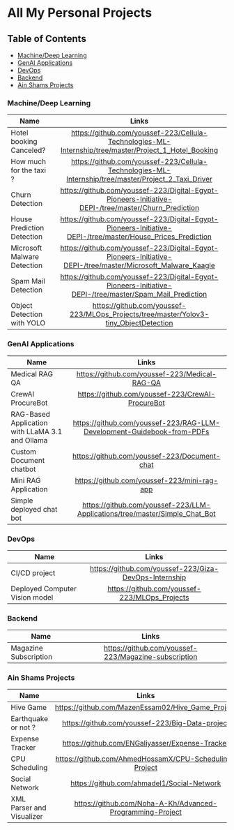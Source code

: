 # All My Personal Projects
## Table of Contents

- [Machine/Deep Learning](#machinedeep-learning)
- [GenAI Applications](#genai-applications)
- [DevOps](#DevOps)
- [Backend](#backend)
- [Ain Shams Projects](#ain-shams-projects)

### Machine/Deep Learning

| Name        | Links           | 
| ------------- |:-------------:| 
| Hotel booking Canceled?     | https://github.com/youssef-223/Cellula-Technologies-ML-Internship/tree/master/Project_1_Hotel_Booking | 
| How much for the taxi ?     | https://github.com/youssef-223/Cellula-Technologies-ML-Internship/tree/master/Project_2_Taxi_Driver     |   
| Churn Detection | https://github.com/youssef-223/Digital-Egypt-Pioneers-Initiative-DEPI-/tree/master/Churn_Prediction      |  
| House Prediction Detection | https://github.com/youssef-223/Digital-Egypt-Pioneers-Initiative-DEPI-/tree/master/House_Prices_Prediction    |  
| Microsoft Malware Detection | https://github.com/youssef-223/Digital-Egypt-Pioneers-Initiative-DEPI-/tree/master/Microsoft_Malware_Kaagle |
| Spam Mail Detection | https://github.com/youssef-223/Digital-Egypt-Pioneers-Initiative-DEPI-/tree/master/Spam_Mail_Prediction |
| Object Detection with YOLO | https://github.com/youssef-223/MLOps_Projects/tree/master/Yolov3-tiny_ObjectDetection 


### GenAI Applications

| Name        | Links           | 
| ------------- |:-------------:| 
| Medical RAG QA      | https://github.com/youssef-223/Medical-RAG-QA
| CrewAI ProcureBot | https://github.com/youssef-223/CrewAI-ProcureBot
| RAG-Based Application with LLaMA 3.1 and Ollama | https://github.com/youssef-223/RAG-LLM-Development-Guidebook-from-PDFs
| Custom Document chatbot | https://github.com/youssef-223/Document-chat
| Mini RAG Application | https://github.com/youssef-223/mini-rag-app
| Simple deployed chat bot | https://github.com/youssef-223/LLM-Applications/tree/master/Simple_Chat_Bot


### DevOps

| Name        | Links           | 
| ------------- |:-------------:| 
| CI/CD project  | https://github.com/youssef-223/Giza-DevOps-Internship | 
| Deployed Computer Vision model      | https://github.com/youssef-223/MLOps_Projects    | 
 
 
 ### Backend
 
| Name        | Links           | 
| ------------- |:-------------:| 
| Magazine Subscription     | https://github.com/youssef-223/Magazine-subscription | 


### Ain Shams Projects

| Name        | Links           | 
| ------------- |:-------------:| 
| Hive Game      | https://github.com/MazenEssam02/Hive_Game_Project | 
| Earthquake or not ?     |  https://github.com/youssef-223/Big-Data-project | 
| Expense Tracker     | https://github.com/ENGaliyasser/Expense-Tracker    | 
| CPU Scheduling     | https://github.com/AhmedHossamX/CPU-Scheduling-Project  | 
| Social Network     | https://github.com/ahmadel1/Social-Network   |
| XML Parser and Visualizer | https://github.com/Noha-A-Kh/Advanced-Programming-Project
